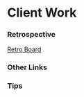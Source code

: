# Client Work

### Retrospective

[Retro Board](https://retros.cfapps.io/retros/bureau)

### Other Links

### Tips

